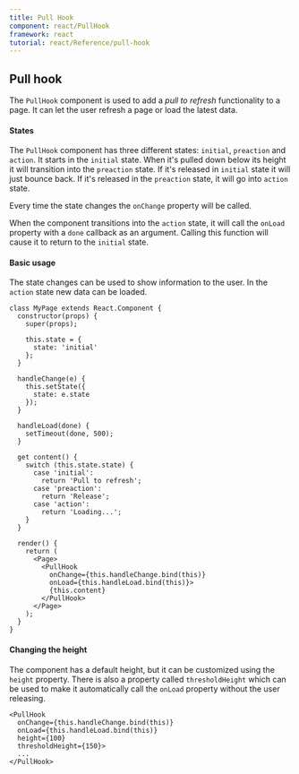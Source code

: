 ```yaml
---
title: Pull Hook
component: react/PullHook
framework: react
tutorial: react/Reference/pull-hook
---
```


## Pull hook

The `PullHook` component is used to add a *pull to refresh* functionality to a page. It can let the user refresh a page or load the latest data.

#### States

The `PullHook` component has three different states: `initial`, `preaction` and `action`. It starts in the `initial` state. When it's pulled down below its height it will transition into the `preaction` state. If it's released in `initial` state it will just bounce back. If it's released in the `preaction` state,  it will go into `action` state.

Every time the state changes the `onChange` property will be called.

When the component transitions into the `action` state, it will call the `onLoad` property with a `done` callback as an argument. Calling this function will cause it to return to the `initial` state.

#### Basic usage

The state changes can be used to show information to the user. In the `action` state new data can be loaded.

```
class MyPage extends React.Component {
  constructor(props) {
    super(props);

    this.state = {
      state: 'initial'
    };
  }

  handleChange(e) {
    this.setState({
      state: e.state
    });
  }

  handleLoad(done) {
    setTimeout(done, 500);
  }

  get content() {
    switch (this.state.state) {
      case 'initial':
        return 'Pull to refresh';
      case 'preaction':
        return 'Release';
      case 'action':
        return 'Loading...';
    }
  }

  render() {
    return (
      <Page>
        <PullHook
          onChange={this.handleChange.bind(this)}
          onLoad={this.handleLoad.bind(this)}>
          {this.content}
        </PullHook>
      </Page>
    );
  }
}
```

#### Changing the height

The component has a default height, but it can be customized using the `height` property. There is also a property called `thresholdHeight` which can be used to make it automatically call the `onLoad` property without the user releasing.

```
<PullHook
  onChange={this.handleChange.bind(this)}
  onLoad={this.handleLoad.bind(this)}
  height={100}
  thresholdHeight={150}>
  ...
</PullHook>
```
